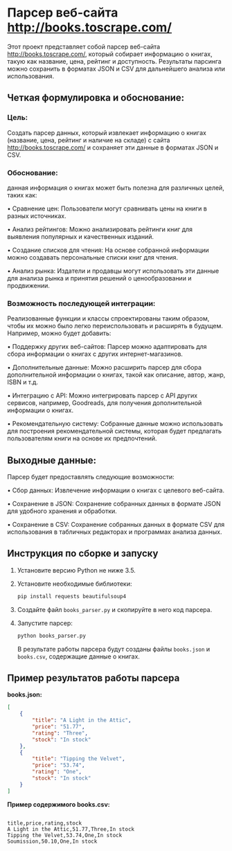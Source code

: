 # Парсер веб-сайта http://books.toscrape.com/
Этот проект представляет собой парсер веб-сайта http://books.toscrape.com/, который собирает информацию о книгах, такую как название, цена, рейтинг и доступность. Результаты парсинга можно сохранить в форматах JSON и CSV для дальнейшего анализа или использования.

## Четкая формулировка и обоснование:

### Цель: 
Создать парсер данных, который извлекает информацию о книгах (название, цена, рейтинг и наличие на складе) с сайта http://books.toscrape.com/ и сохраняет эти данные в форматах JSON и CSV.

### Обоснование: 
данная информация о книгах может быть полезна для различных целей, таких как:

•	Сравнение цен: Пользователи могут сравнивать цены на книги в разных источниках.

•	Анализ рейтингов: Можно анализировать рейтинги книг для выявления популярных и качественных изданий.

•	Создание списков для чтения: На основе собранной информации можно создавать персональные списки книг для чтения.

•	Анализ рынка: Издатели и продавцы могут использовать эти данные для анализа рынка и принятия решений о ценообразовании и продвижении.

### Возможность последующей интеграции:

Реализованные функции и классы спроектированы таким образом, чтобы их можно было легко переиспользовать и расширять в будущем. Например, можно будет добавить:

•	Поддержку других веб-сайтов: Парсер можно адаптировать для сбора информации о книгах с других интернет-магазинов.

•	Дополнительные данные: Можно расширить парсер для сбора дополнительной информации о книгах, такой как описание, автор, жанр, ISBN и т.д.

•	Интеграцию с API: Можно интегрировать парсер с API других сервисов, например, Goodreads, для получения дополнительной информации о книгах.

•	Рекомендательную систему: Собранные данные можно использовать для построения рекомендательной системы, которая будет предлагать пользователям книги на основе их предпочтений.

## Выходные данные:

Парсер будет предоставлять следующие возможности:

•	Сбор данных: Извлечение информации о книгах с целевого веб-сайта.

•	Сохранение в JSON: Сохранение собранных данных в формате JSON для удобного хранения и обработки.

•	Сохранение в CSV: Сохранение собранных данных в формате CSV для использования в табличных редакторах и программах анализа данных.

## Инструкция по сборке и запуску

1.  Установите версию Python не ниже 3.5.
2.  Установите необходимые библиотеки:

    ```bash
    pip install requests beautifulsoup4
    ```

3.  Создайте файл `books_parser.py` и скопируйте в него код парсера.
4.  Запустите парсер:

    ```bash
    python books_parser.py
    ```

    В результате работы парсера будут созданы файлы `books.json` и `books.csv`, содержащие данные о книгах.

## Пример результатов работы парсера

**books.json:**

```json
[
    {
        "title": "A Light in the Attic",
        "price": "51.77",
        "rating": "Three",
        "stock": "In stock"
    },
    {
        "title": "Tipping the Velvet",
        "price": "53.74",
        "rating": "One",
        "stock": "In stock"
    }
]
```
**Пример содержимого books.csv:**

```csv

title,price,rating,stock
A Light in the Attic,51.77,Three,In stock
Tipping the Velvet,53.74,One,In stock
Soumission,50.10,One,In stock
```
